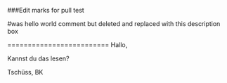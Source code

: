 ###Edit marks for pull test

#was hello world comment but deleted and replaced with this
description box


=========================
Hallo,

Kannst du das lesen?

Tschüss,
BK
